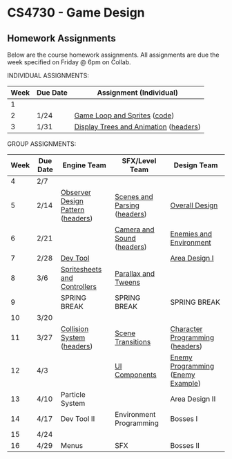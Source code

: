 CS4730 - Game Design
===============================

<a name="introduction"></a>Homework Assignments
--------------------------------------- 

Below are the course homework assignments. All assignments are due the week specified on Friday @ 6pm on Collab.

INDIVIDUAL ASSIGNMENTS:

| Week | Due Date | Assignment (Individual) |
|--------------|------------------|------------------|
|1|||
|2|1/24|<a href="./everyone/GameLoop.pdf">Game Loop and Sprites</a> (<a href="./code/starterCode.zip">code</a>)|
|3|1/31|<a href="./everyone/DisplayTreeAndAnimation.pdf">Display Trees and Animation</a> (<a href="./code/DisplayTreeAndAnimation.zip">headers</a>)|

GROUP ASSIGNMENTS:

| Week | Due Date | Engine Team | SFX/Level Team | Design Team |
|----|----|------------------|------------------|------------------|
|4|2/7||||
|5|2/14|<a href="./engineTeam/ObserverDesignPattern.pdf">Observer Design Pattern</a> (<a href="./code/ObserverDesignPattern.zip">headers</a>)|<a href="./SFXLevelTeam/ScenesAndParsing.pdf">Scenes and Parsing</a> (<a href="./code/ScenesAndParsing.zip">headers</a>)|<a href="./designTeam/OverallDesign.pdf">Overall Design</a>|
|6|2/21||<a href="./SFXLevelTeam/cameraAndSound.pdf">Camera and Sound</a> (<a href="./SFXLevelTeam/cameraAndSound.zip">headers</a>)|<a href="./designTeam/EnemiesAndEnvironment.pdf">Enemies and Environment</a>|
|7|2/28|<a href="./engineTeam/DevelopmentTool.pdf">Dev Tool</a>||<a href="./designTeam/AreaDesign1.pdf">Area Design I</a>|
|8|3/6|<a href="./engineTeam/SpriteSheetsAndControllers.pdf">Spritesheets and Controllers</a>|<a href="./SFXLevelTeam/parallaxAndTweens.pdf">Parallax and Tweens</a>||
|9||SPRING BREAK|SPRING BREAK|SPRING BREAK|
|10|3/20||||
|11|3/27|<a href="./engineTeam/CollisionSystem.pdf">Collision System</a> (<a href="./engineTeam/CollisionSystem.h">headers</a>)|<a href="./SFXLevelTeam/SceneTransitions.pdf">Scene Transitions</a>|<a href="./designTeam/CharacterProgramming.pdf">Character Programming</a> (<a href="./designTeam/Player.zip">headers</a>)|
|12|4/3||<a href="./SFXLevelTeam/UIComponents.pdf">UI Components</a>|<a href="./designTeam/EnemyProgramming.pdf">Enemy Programming</a> (<a href="./designTeam/Enemy.cpp">Enemy Example</a>)|
|13|4/10|Particle System||Area Design II|
|14|4/17|Dev Tool II|Environment Programming|Bosses I|
|15|4/24||||
|16|4/29|Menus|SFX|Bosses II|


